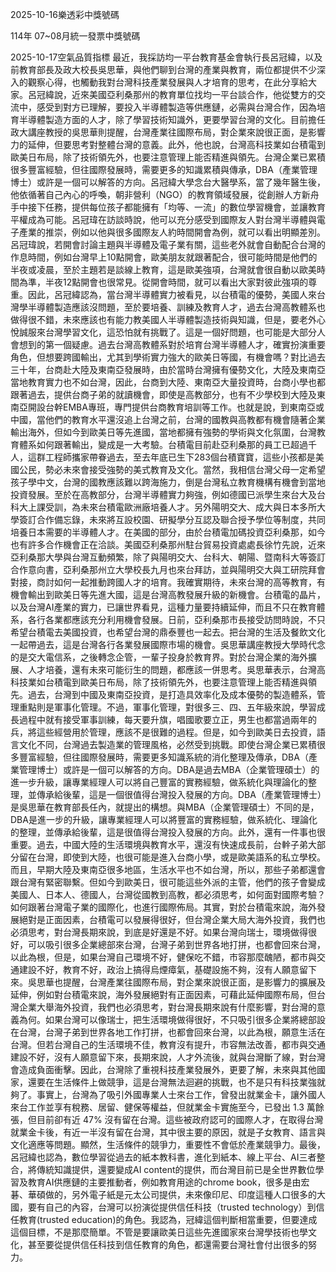 
2025-10-16樂透彩中獎號碼

                                
114年 07~08月統一發票中獎號碼
                             
2025-10-17空氣品質指標
                              最近，我採訪均一平台教育基金會執行長呂冠緯，以及前教育部長及政大校長吳思華，與他們聊到台灣的產業與教育，兩位都提供不少深入的觀察心得，也觸動我對台灣科技產業發展與人才培育的思考，在此分享給大家。呂冠緯說，近來美國亞利桑那州的教育單位找均一平台談合作，他從雙方的交流中，感受到對方已理解，要投入半導體製造等供應鏈，必需與台灣合作，因為培育半導體製造方面的人才，除了學習技術知識外，更要學習台灣的文化。目前擔任政大講座教授的吳思華則提醒，台灣產業往國際布局，對企業來說很正面，是影響力的延伸，但要思考對整體台灣的意義。此外，他也說，台灣高科技業如台積電到歐美日布局，除了技術領先外，也要注意管理上能否精進與領先。台灣企業已累積很多豐富經驗，但往國際發展時，需要更多的知識累積與傳承，DBA（產業管理博士）或許是一個可以解答的方向。呂冠緯大學念台大醫學系，當了幾年醫生後，他依循著自己內心的呼喚，朝非營利（NGO）的教育領域發展，從創辦人方新舟手中接下任務，提供每位孩子都能擁有「均等、一流」的數位學習機會，並讓教育平權成為可能。呂冠瑋在訪談時說，他可以充分感受到國際友人對台灣半導體與電子產業的推崇，例如以他與很多國際友人約時間開會為例，就可以看出明顯差別。呂冠瑋說，若開會討論主題與半導體及電子業有關，這些老外就會自動配合台灣的作息時間，例如台灣早上10點開會，歐美朋友就跟著配合，很可能時間是他們的半夜或凌晨，至於主題若是談線上教育，這是歐美強項，台灣就會很自動以歐美時間為準，半夜12點開會也很常見。從開會時間，就可以看出大家對彼此強項的尊重。因此，呂冠緯認為，當台灣半導體實力被看見，以台積電的優勢，美國人來台灣學半導體製造應該沒問題，至於要培養、訓練及教育人才，過去台灣高教體系也做得很不錯，未來應該也有能力教美國人半導體製造技術與知識，但是，要老外心悅誠服來台灣學習文化，這恐怕就有挑戰了。這是一個好問題，也可能是大部分人會想到的第一個疑慮。過去台灣高教體系對於培育台灣半導體人才，確實扮演重要角色，但想要跨國輸出，尤其到學術實力強大的歐美日等國，有機會嗎？對比過去三十年，台商赴大陸及東南亞發展時，由於當時台灣擁有優勢文化，大陸及東南亞當地教育實力也不如台灣，因此，台商到大陸、東南亞大量投資時，台商小學也都跟著過去，提供台商子弟的就讀機會，即使是高教部分，也有不少學校到大陸及東南亞開設台幹EMBA專班，專門提供台商教育培訓等工作。也就是說，到東南亞或中國，當他們的教育水平還沒追上台灣之前，台灣的國教與高教都有機會隨著企業輸出海外，但如今到歐美日等先進國，當地都擁有強勢的學術與文化氛圍，台灣教育體系如何跟著輸出，變成是一大考驗。台積電目前赴亞利桑那的員工已超過千人，這群工程師攜家帶眷過去，至去年底已生下283個台積寶寶，這些小孩都是美國公民，勢必未來會接受強勢的美式教育及文化。當然，我相信台灣父母一定希望孩子學中文，台灣的國教應該難以跨海施力，倒是台灣私立教育機構有機會到當地投資發展。至於在高教部分，台灣半導體實力夠強，例如德國已派學生來台大及台科大上課受訓，為未來台積電歐洲廠培養人才。另外陽明交大、成大與日本多所大學簽訂合作備忘錄，未來將互設校園、研擬學分互認及聯合授予學位等制度，共同培養日本需要的半導體人才。在美國的部分，由於台積電加碼投資亞利桑那，如今也有許多合作機會正在洽談。美國亞利桑那州駐台貿易投資處處長徐竹先說，近來亞利桑那大學與台灣互動頻繁，除了與陽明交大、台科大、朝陽、暨南科大等簽訂合作意向書，亞利桑那州立大學校長九月也來台拜訪，並與陽明交大與工研院拜會對接，商討如何一起推動跨國人才的培育。我確實期待，未來台灣的高等教育，有機會輸出到歐美日等先進大國，這是台灣高教發展升級的新機會。台積電的晶片，以及台灣AI產業的實力，已讓世界看見，這種力量要持續延伸，而且不只在教育體系，各行各業都應該充分利用機會發展。日前，亞利桑那市長接受訪問時說，不只希望台積電去美國投資，也希望台灣的鼎泰豐也一起去。把台灣的生活及餐飲文化一起帶過去，這是台灣各行各業發展國際市場的機會。吳思華講座教授大學時代念的是交大電信系，之後轉念企管，一輩子投身於教育界。對於台灣企業的海外擴展、人才培養，還有未來可能衍生的問題，都應該一併思考。吳思華表示，台灣高科技業如台積電到歐美日布局，除了技術領先外，也要注意管理上能否精進與領先。過去，台灣到中國及東南亞投資，是打造具效率化及成本優勢的製造體系，管理重點則是軍事化管理。不過，軍事化管理，對很多三、四、五年級來說，學習成長過程中就有接受軍事訓練，每天要升旗，唱國歌要立正，男生也都當過兩年的兵，將這些經營用於管理，應該不是很難的過程。但是，如今到歐美日去投資，語言文化不同，台灣過去製造業的管理風格，必然受到挑戰。即使台灣企業已累積很多豐富經驗，但往國際發展時，需要更多知識系統的消化整理及傳承，DBA（產業管理博士）或許是一個可以解答的方向。DBA是過去MBA（企業管理碩士）的進一步升級，讓專業經理人可以將自己豐富的實務經驗，做系統化與理論化的整理，並傳承給後輩，這是一個很值得台灣投入發展的方向。DBA（產業管理博士）是吳思華在教育部長任內，就提出的構想。與MBA（企業管理碩士）不同的是，DBA是進一步的升級，讓專業經理人可以將豐富的實務經驗，做系統化、理論化的整理，並傳承給後輩，這是很值得台灣投入發展的方向。此外，還有一件事也很重要。過去，中國大陸的生活環境與教育水平，還沒有快速成長前，台龫子弟大部分留在台灣，即使到大陸，也很可能是進入台商小學，或是歐美語系的私立學校。而且，早期大陸及東南亞很多地區，生活水平也不如台灣，所以，那些子弟都還會跟台灣有緊密聯繫。但如今到歐美日，很可能這些外派的主管，他們的孩子會變成美國人、日本人、德國人，台灣從國教到高教，都必須思考，如何面對國際考驗？如何跟著台灣電子業的國際化，也進行國際佈局。其實，對於台積電來說，海外發展絕對是正面因素，台積電可以發展得很好，但台灣企業大局大海外投資，我們也必須思考，對台灣長期來說，到底是好還是不好。如果台灣向瑞士，環境做得很好，可以吸引很多企業總部來台灣，台灣子弟到世界各地打拼，也都會回來台灣，以此為根，但是，如果台灣自己環境不好，健保吃不錯，市容那麼醜陋，都市與交通建設不好，教育不好，政治上搞得烏煙瘴氣，基礎設施不夠，沒有人願意留下來。吳思華也提醒，台灣產業往國際布局，對企業來說很正面，是影響力的擴展及延伸，例如對台積電來說，海外發展絕對有正面因素，可藉此延伸國際布局，但台灣企業大舉海外投資，我們也必須思考，對台灣長期來說有什麼影響，對台灣的意義為何。如果台灣可以像瑞士，把生活環境做得很好，不只吸引很多企業將總部設在台灣，台灣子弟到世界各地工作打拼，也都會回來台灣，以此為根，願意生活在台灣。但若台灣自己的生活環境不佳，教育沒有提升，市容無法改善，都市與交通建設不好，沒有人願意留下來，長期來說，人才外流後，就與台灣斷了線，對台灣會造成負面衝擊。因此，台灣除了重視科技產業發展外，更要了解，未來與其他國家，還要在生活條件上做競爭，這是台灣無法迴避的挑戰，也不是只有科技業強就夠了。事實上，台灣為了吸引外國專業人士來台工作，曾發出就業金卡，讓外國人來台工作並享有稅務、居留、健保等權益，但就業金卡實施至今，已發出 1.3 萬餘張，但目前卻有近 47% 沒有留在台灣。這些被政府認可的國際人才，在取得台灣就業金卡後，有近一半沒有留在台灣，其中很主要的原因，就是子女教育、語言與文化適應等問題。顯然，生活條件的競爭力，重要性不會低於產業競爭力。最後，呂冠緯也認為，數位學習從過去的紙本教科書，進化到紙本、線上平台、AI三者整合，將傳統知識提供，還要變成AI content的提供，而台灣目前已是全世界數位學習及教育AI供應鏈的主要推動者，例如教育用途的chrome book，很多是由宏碁、華碩做的，另外電子紙是元太公司提供，未來像印尼、印度這種人口很多的大國，要有自己的內容，台灣可以扮演從提供信任科技（trusted technology）到信任教育(trusted education)的角色。我認為，冠緯這個判斷相當重要，但要達成這個目標，不是那麼簡單。不管是要讓歐美日這些先進國家來台灣學技術也學文化，甚至要從提供信任科技到信任教育的角色，都還需要台灣社會付出很多的努力。